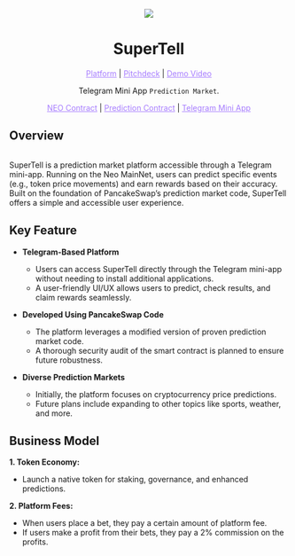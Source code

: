 <p align="center">
  <img src="https://github.com/user-attachments/assets/971f3178-acfe-4610-a026-610822261132">
</p>

<h1 align="center">SuperTell</h1>

<p align="center">
  <a href="" style="color: #a77dff">Platform</a> | <a href="" style="color: #a77dff">Pitchdeck</a> | <a href="" style="color: #a77dff">Demo Video</a>
</p>

<p align="center">Telegram Mini App <code>Prediction Market</code>.</p>

<p align="center">
  <a href="" style="color: #a77dff">NEO Contract</a> | <a href="" style="color: #a77dff">Prediction Contract</a> | <a href="" style="color: #a77dff">Telegram Mini App</a>
</p>

## Overview
<p align="center">
  <img src="">
</p>

SuperTell is a prediction market platform accessible through a Telegram mini-app.
Running on the Neo MainNet, users can predict specific events (e.g., token price movements) and earn rewards based on their accuracy. 
Built on the foundation of PancakeSwap’s prediction market code, SuperTell offers a simple and accessible user experience.

## Key Feature

- **Telegram-Based Platform**
  - Users can access SuperTell directly through the Telegram mini-app without needing to install additional applications.
  - A user-friendly UI/UX allows users to predict, check results, and claim rewards seamlessly.

- **Developed Using PancakeSwap Code**
  - The platform leverages a modified version of proven prediction market code.
  - A thorough security audit of the smart contract is planned to ensure future robustness.

- **Diverse Prediction Markets**
  - Initially, the platform focuses on cryptocurrency price predictions.
  - Future plans include expanding to other topics like sports, weather, and more.

## Business Model

**1. Token Economy:** 
- Launch a native token for staking, governance, and enhanced predictions.

**2. Platform Fees:** 
- When users place a bet, they pay a certain amount of platform fee.
- If users make a profit from their bets, they pay a 2% commission on the profits.
